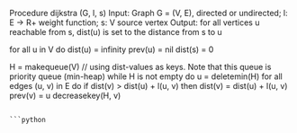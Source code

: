 Procedure dijkstra (G, l, s)
Input: Graph G = (V, E), directed or undirected; l: E -> R+ weight function; s: V source vertex
Output: for all vertices u reachable from s, dist(u) is set to the distance from s to u

for all u in V do
    dist(u) = infinity
    prev(u) = nil
dist(s) = 0

H = makequeue(V) // using dist-values as keys. Note that this queue is priority queue (min-heap)
while H is not empty do
    u = deletemin(H)
    for all edges (u, v) in E do
        if dist(v) > dist(u) + l(u, v) then
            dist(v) = dist(u) + l(u, v)
            prev(v) = u
            decreasekey(H, v)
```

```python
